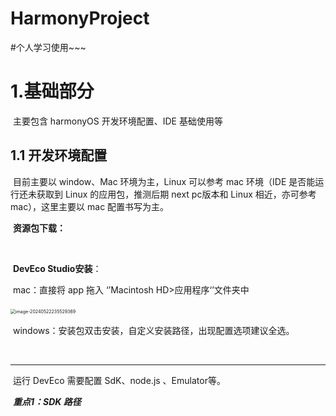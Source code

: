 # HarmonyProject
#个人学习使用~~~

# 1.基础部分 

​	主要包含 harmonyOS 开发环境配置、IDE 基础使用等

## 1.1 开发环境配置

​	目前主要以 window、Mac 环境为主，Linux 可以参考 mac 环境（IDE 是否能运行还未获取到 Linux 的应用包，推测后期 next pc版本和 Linux 相近，亦可参考 mac），这里主要以 mac 配置书写为主。

​	**资源包下载：**

​	<!--暂无内容-->

​	**DevEco Studio安装**：

​	mac：直接将 app 拖入 ‘’Macintosh HD>应用程序‘’文件夹中

​	<img src="/Users/pl/Library/Application Support/typora-user-images/image-20240522235529369.png" alt="image-20240522235529369" style="zoom:50%;" />

​	windows：安装包双击安装，自定义安装路径，出现配置选项建议全选。

​	

------

​	运行 DevEco 需要配置 SdK、node.js 、Emulator等。

​	***重点1：SDK 路径***

​	       
